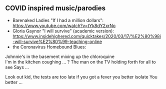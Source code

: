 ## COVID inspired music/parodies

- Barenaked Ladies "If I had a million dollars":
https://www.youtube.com/watch?v=tYk8dY2xrNo
- Gloria Gaynor "I will survive" (academic version): https://www.insidehighered.com/quicktakes/2020/03/17/%E2%80%98i-will-survive%E2%80%99-teaching-online
- the Coronavirus Homebound Blues:

Johnnie's in the basement mixing up the chloroquine  
I'm in the kitchen coughing ... ?
The man on the TV holding forth for all to see
Says ...

Look out kid, the tests are too late
if you got a fever you better isolate
You better ...
